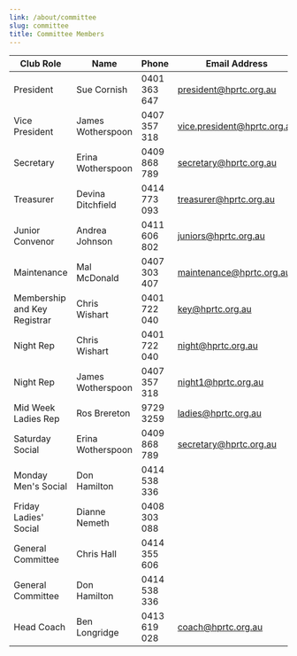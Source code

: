 ```yaml
---
link: /about/committee
slug: committee
title: Committee Members
---
```


| Club Role                    | Name                          | Phone           | Email Address                      |
| ---------------------------- | ----------------------------- | --------------- | ---------------------------------- |
| President                    | Sue Cornish                   | 0401 363 647    | president@hprtc.org.au             |
| Vice President               | James Wotherspoon             | 0407 357 318    | vice.president@hprtc.org.au        |
| Secretary                    | Erina Wotherspoon             | 0409 868 789    | secretary@hprtc.org.au             |
| Treasurer                    | Devina Ditchfield             | 0414 773 093    | treasurer@hprtc.org.au             |
| Junior Convenor              | Andrea Johnson                | 0411 606 802    | juniors@hprtc.org.au               |
| Maintenance                  | Mal McDonald                  | 0407 303 407    | maintenance@hprtc.org.au           |
| Membership and Key Registrar | Chris Wishart                 | 0401 722 040    | key@hprtc.org.au                   |
| Night Rep                    | Chris Wishart                 | 0401 722 040    | night@hprtc.org.au                 |
| Night Rep                    | James Wotherspoon             | 0407 357 318    | night1@hprtc.org.au                |
| Mid Week Ladies Rep          | Ros Brereton                  | 9729 3259       | ladies@hprtc.org.au                |
| Saturday Social              | Erina Wotherspoon             | 0409 868 789    | secretary@hprtc.org.au             |
| Monday Men's Social          | Don Hamilton                  | 0414 538 336    |                                    |
| Friday Ladies' Social        | Dianne Nemeth                 | 0408 303 088    |                                    |
| General Committee            | Chris Hall                    | 0414 355 606    |                                    |
| General Committee            | Don Hamilton                  | 0414 538 336    |                                    |
| Head Coach                   | Ben Longridge                 | 0413 619 028    | coach@hprtc.org.au                 |
